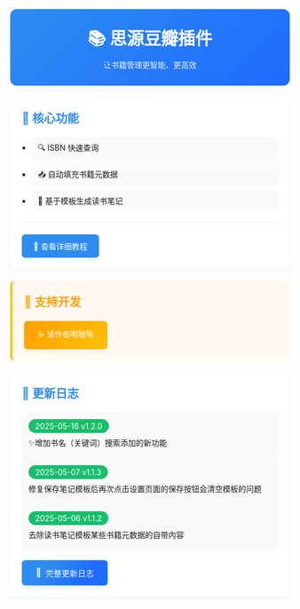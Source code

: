 <div class="sy__outline" style="max-width: 800px; margin: 0 auto;">
    <!-- 标题区域 -->
    <div style="text-align: center; padding: 2em; background: linear-gradient(135deg, #2d8cf0, #1e6bff); border-radius: 12px;">
        <h1 style="color: white; margin: 0; font-size: 2.2em;">📚 思源豆瓣插件</h1>
        <div style="color: rgba(255,255,255,0.9); margin-top: 0.5em;">让书籍管理更智能、更高效</div>
    </div>
    <div style="margin-top: 1.5em; padding: 1.5em; background: white; border-radius: 8px; box-shadow: 0 2px 8px rgba(0,0,0,0.05);">
        <h2 style="color: #2d8cf0; margin: 0 0 1em;">🚀 核心功能</h2>
        <ul style="margin: 0; padding-left: 1.2em;">
            <li style="margin: 0.5em 0; padding: 8px 12px; background: #f8fafc; border-radius: 6px;">🔍 ISBN 快速查询</li>
            <li style="margin: 0.5em 0; padding: 8px 12px; background: #f8fafc; border-radius: 6px;">📥 自动填充书籍元数据</li>
            <li style="margin: 0.5em 0; padding: 8px 12px; background: #f8fafc; border-radius: 6px;">📝 基于模板生成读书笔记</li>
        </ul>
        <div style="margin: 1.5em 0; border-top: 1px solid #eee;"></div>
        <a href="https://cooperative-ferry-4dc.notion.site/SY-1e3c50d8b56c809bae91e6e059c87e82" 
           style="display: inline-flex; 
                  align-items: center; 
                  padding: 10px 20px; 
                  background: #2d8cf0; 
                  color: white; 
                  border-radius: 6px; 
                  text-decoration: none;
                  transition: all 0.3s cubic-bezier(0.4, 0, 0.2, 1);
                  transform: translateY(0);
                  box-shadow: 0 4px 6px rgba(45,140,240,0.1);
                  border: 1px solid rgba(45,140,240,0.2);"
           onmouseover="this.style.transform='translateY(-2px)'; this.style.boxShadow='0 6px 12px rgba(45,140,240,0.2)'"
           onmouseout="this.style.transform='translateY(0)'; this.style.boxShadow='0 4px 6px rgba(45,140,240,0.1)'"
           onmousedown="this.style.transform='translateY(1px)'"
           onmouseup="this.style.transform='translateY(-2px)'">
            📖 查看详细教程
        </a>
    </div>
    <div style="margin: 1.5em 0; padding: 1.5em; background: #fff9f2; border-left: 4px solid #ffc107; border-radius: 8px;">
        <h2 style="color: #ff9f00; margin: 0 0 1em;">🌹 支持开发</h2>
        <a href="https://cooperative-ferry-4dc.notion.site/SY-1e3c50d8b56c809bae91e6e059c87e82" 
           style="display: inline-flex; 
                  align-items: center; 
                  padding: 12px 24px; 
                  background: linear-gradient(135deg, #ff9f00, #ffc107); 
                  color: white; 
                  border-radius: 6px; 
                  text-decoration: none;
                  transition: all 0.3s cubic-bezier(0.4, 0, 0.2, 1);
                  transform: translateY(0);
                  box-shadow: 0 4px 6px rgba(255,159,0,0.1);
                  border: 1px solid rgba(255,159,0,0.2);"
           onmouseover="this.style.transform='translateY(-2px)'; this.style.boxShadow='0 6px 12px rgba(255,159,0,0.2)'"
           onmouseout="this.style.transform='translateY(0)'; this.style.boxShadow='0 4px 6px rgba(255,159,0,0.1)'"
           onmousedown="this.style.transform='translateY(1px)'"
           onmouseup="this.style.transform='translateY(-2px)'">
            ☕️ 请作者喝咖啡
        </a>
    </div>
    <div style="margin: 1.5em 0; padding: 1.5em; background: white; border-radius: 8px; box-shadow: 0 2px 8px rgba(0,0,0,0.05);">
        <h2 style="color: #2d8cf0; margin: 0 0 1em;">📆 更新日志</h2>
        <div style="padding: 12px; background: #f8f9fa; border-radius: 6px;">
            <span style="display: inline-block; padding: 4px 12px; background: #19be6b; color: white; border-radius: 20px;">2025-05-16 v1.2.0</span>
            <p style="margin: 0.5em 0;">✨增加书名（关键词）搜索添加的新功能</p>
        </div>
        <div style="padding: 12px; background: #f8f9fa; border-radius: 6px;">
            <span style="display: inline-block; padding: 4px 12px; background: #19be6b; color: white; border-radius: 20px;">2025-05-07 v1.1.3</span>
            <p style="margin: 0.5em 0;">修复保存笔记模板后再次点击设置页面的保存按钮会清空模板的问题</p>
        </div>
        <div style="padding: 12px; background: #f8f9fa; border-radius: 6px;">
            <span style="display: inline-block; padding: 4px 12px; background: #19be6b; color: white; border-radius: 20px;">2025-05-06 v1.1.2</span>
            <p style="margin: 0.5em 0;">去除读书笔记模板某些书籍元数据的自带内容</p>
        </div>
        <div>
        <a href="https://cooperative-ferry-4dc.notion.site/1e5c50d8b56c803ab385f6670661d48d" 
           style="display: inline-flex;
                  align-items: center;
                  padding: 12px 24px;
                  background: linear-gradient(135deg, #2d8cf0 30%, #1e6bff 70%);
                  color: white;
                  border-radius: 6px;
                  text-decoration: none;
                  transition: all 0.3s cubic-bezier(0.4, 0, 0.2, 1);
                  transform: translateY(0);
                  box-shadow: 0 4px 8px rgba(45,140,240,0.15);
                  border: 1px solid rgba(255,255,255,0.2);
                  margin-top: 1.2em;
                  gap: 8px;">
            <span style="font-size: 1.1em; filter: drop-shadow(0 1px 1px rgba(0,0,0,0.1));">📄</span>
            <span style="font-weight: 500; letter-spacing: 0.5px;">完整更新日志</span>
        </a>
        </div>
    </div>
</div>